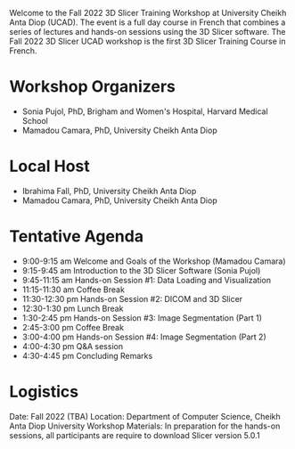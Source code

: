 Welcome to the Fall 2022 3D Slicer Training Workshop at University Cheikh Anta Diop (UCAD). The event is a full day course in French that combines a series of lectures and hands-on sessions using the 3D Slicer software. The Fall 2022 3D Slicer UCAD workshop is the first 3D Slicer Training Course in French.

# Workshop Organizers
* Sonia Pujol, PhD, Brigham and Women's Hospital, Harvard Medical School
* Mamadou Camara, PhD, University Cheikh Anta Diop

# Local Host
* Ibrahima Fall, PhD, University Cheikh Anta Diop
* Mamadou Camara, PhD, University Cheikh Anta Diop

# Tentative Agenda
* 9:00-9:15 am Welcome and Goals of the Workshop (Mamadou Camara)
* 9:15-9:45 am Introduction to the 3D Slicer Software (Sonia Pujol)
* 9:45-11:15 am Hands-on Session #1: Data Loading and Visualization
* 11:15-11:30 am Coffee Break
* 11:30-12:30 pm Hands-on Session #2: DICOM and 3D Slicer
* 12:30-1:30 pm Lunch Break
* 1:30-2:45 pm Hands-on Session #3: Image Segmentation (Part 1)
* 2:45-3:00 pm Coffee Break
* 3:00-4:00 pm Hands-on Session #4: Image Segmentation (Part 2)
* 4:00-4:30 pm Q&A session
* 4:30-4:45 pm Concluding Remarks

# Logistics
Date: Fall 2022 (TBA)
Location: Department of Computer Science, Cheikh Anta Diop University
Workshop Materials: In preparation for the hands-on sessions, all participants are require to download Slicer version 5.0.1

